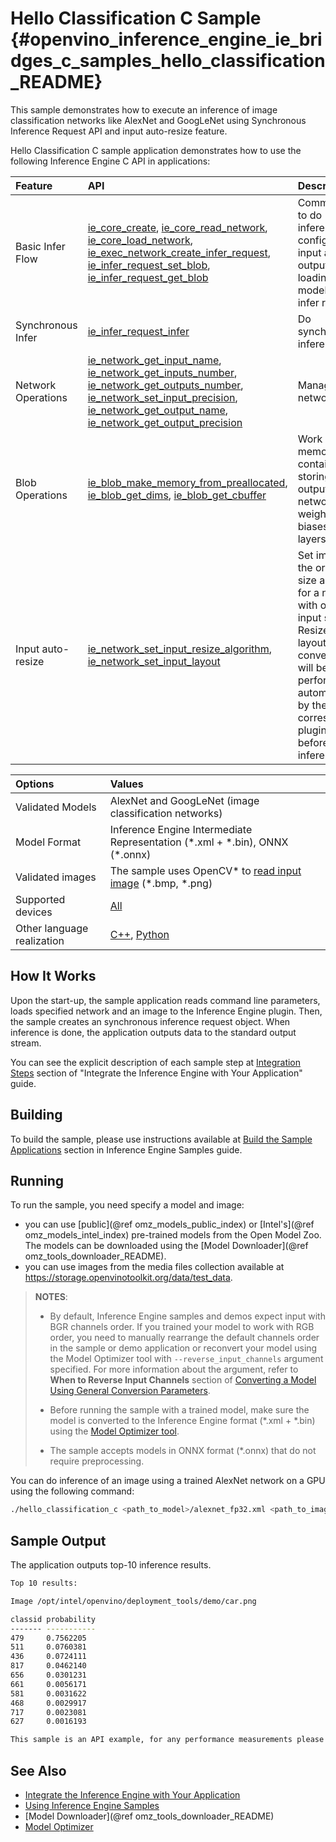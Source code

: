 # Hello Classification C Sample {#openvino_inference_engine_ie_bridges_c_samples_hello_classification_README}

This sample demonstrates how to execute an inference of image classification networks like AlexNet and GoogLeNet using Synchronous Inference Request API and input auto-resize feature.

Hello Classification C sample application demonstrates how to use the following Inference Engine C API in applications:

| Feature    | API  | Description |
|:---     |:--- |:---
| Basic Infer Flow | [ie_core_create], [ie_core_read_network], [ie_core_load_network], [ie_exec_network_create_infer_request], [ie_infer_request_set_blob], [ie_infer_request_get_blob]  | Common API to do inference: configure input and output blobs, loading model, create infer request
| Synchronous Infer | [ie_infer_request_infer] | Do synchronous inference
| Network Operations | [ie_network_get_input_name], [ie_network_get_inputs_number], [ie_network_get_outputs_number], [ie_network_set_input_precision], [ie_network_get_output_name], [ie_network_get_output_precision] |  Managing of network
| Blob Operations| [ie_blob_make_memory_from_preallocated], [ie_blob_get_dims], [ie_blob_get_cbuffer]   | Work with memory container for storing inputs, outputs of the network, weights and biases of the layers
| Input auto-resize | [ie_network_set_input_resize_algorithm], [ie_network_set_input_layout] | Set image of the original size as input for a network with other input size. Resize and layout conversions will be performed automatically by the corresponding plugin just before inference

| Options  | Values |
|:---                              |:---
| Validated Models                 | AlexNet and GoogLeNet (image classification networks)
| Model Format                     | Inference Engine Intermediate Representation (\*.xml + \*.bin), ONNX (\*.onnx)
| Validated images                 | The sample uses OpenCV\* to [read input image](https://docs.opencv.org/master/d4/da8/group__imgcodecs.html#ga288b8b3da0892bd651fce07b3bbd3a56) (\*.bmp, \*.png)
| Supported devices                | [All](../../../../../docs/IE_DG/supported_plugins/Supported_Devices.md) |
| Other language realization       | [C++](../../../../samples/hello_classification/README.md), [Python](../../../python/sample/hello_classification/README.md) |

## How It Works

Upon the start-up, the sample application reads command line parameters, loads specified network and an image to the Inference Engine plugin.
Then, the sample creates an synchronous inference request object. When inference is done, the application outputs data to the standard output stream.

You can see the explicit description of
each sample step at [Integration Steps](../../../../../docs/IE_DG/Integrate_with_customer_application_new_API.md) section of "Integrate the Inference Engine with Your Application" guide.

## Building

To build the sample, please use instructions available at [Build the Sample Applications](../../../../../docs/IE_DG/Samples_Overview.md) section in Inference Engine Samples guide.

## Running

To run the sample, you need specify a model and image:

- you can use [public](@ref omz_models_public_index) or [Intel's](@ref omz_models_intel_index) pre-trained models from the Open Model Zoo. The models can be downloaded using the [Model Downloader](@ref omz_tools_downloader_README).
- you can use images from the media files collection available at https://storage.openvinotoolkit.org/data/test_data.

> **NOTES**:
>
> - By default, Inference Engine samples and demos expect input with BGR channels order. If you trained your model to work with RGB order, you need to manually rearrange the default channels order in the sample or demo application or reconvert your model using the Model Optimizer tool with `--reverse_input_channels` argument specified. For more information about the argument, refer to **When to Reverse Input Channels** section of [Converting a Model Using General Conversion Parameters](../../../../../docs/MO_DG/prepare_model/convert_model/Converting_Model_General.md).
>
> - Before running the sample with a trained model, make sure the model is converted to the Inference Engine format (\*.xml + \*.bin) using the [Model Optimizer tool](../../../../../docs/MO_DG/Deep_Learning_Model_Optimizer_DevGuide.md).
>
> - The sample accepts models in ONNX format (\*.onnx) that do not require preprocessing.

You can do inference of an image using a trained AlexNet network on a GPU using the following command:

```sh
./hello_classification_c <path_to_model>/alexnet_fp32.xml <path_to_image>/cat.png GPU
```

## Sample Output

The application outputs top-10 inference results.

```sh
Top 10 results:

Image /opt/intel/openvino/deployment_tools/demo/car.png

classid probability
------- -----------
479     0.7562205
511     0.0760381
436     0.0724111
817     0.0462140
656     0.0301231
661     0.0056171
581     0.0031622
468     0.0029917
717     0.0023081
627     0.0016193

This sample is an API example, for any performance measurements please use the dedicated benchmark_app tool
```

## See Also

- [Integrate the Inference Engine with Your Application](../../../../../docs/IE_DG/Integrate_with_customer_application_new_API.md)
- [Using Inference Engine Samples](../../../../../docs/IE_DG/Samples_Overview.md)
- [Model Downloader](@ref omz_tools_downloader_README)
- [Model Optimizer](../../../../../docs/MO_DG/Deep_Learning_Model_Optimizer_DevGuide.md)

[ie_core_create]:https://docs.openvinotoolkit.org/latest/ie_c_api/group__Core.html#gaab73c7ee3704c742eaac457636259541
[ie_core_read_network]:https://docs.openvinotoolkit.org/latest/ie_c_api/group__Core.html#gaa40803295255b3926a3d1b8924f26c29
[ie_network_get_input_name]:https://docs.openvinotoolkit.org/latest/ie_c_api/group__Network.html#ga36b0c28dfab6db2bfcc2941fd57fbf6d
[ie_network_set_input_precision]:https://docs.openvinotoolkit.org/latest/ie_c_api/group__Network.html#gadd99b7cc98b3c33daa2095b8a29f66d7
[ie_network_get_output_name]:https://docs.openvinotoolkit.org/latest/ie_c_api/group__Network.html#ga1feabc49576db24d9821a150b2b50a6c
[ie_network_get_output_precision]:https://docs.openvinotoolkit.org/latest/ie_c_api/group__Network.html#gaeaa7f1fb8f56956fc492cd9207235984
[ie_core_load_network]:https://docs.openvinotoolkit.org/latest/ie_c_api/group__Core.html#ga318d4b0214b8a3fd33f9e44170befcc5
[ie_exec_network_create_infer_request]:https://docs.openvinotoolkit.org/latest/ie_c_api/group__ExecutableNetwork.html#gae72247391c1429a18c367594a4b7db9f
[ie_blob_make_memory_from_preallocated]:https://docs.openvinotoolkit.org/latest/ie_c_api/group__Blob.html#ga7a874d46375e10fa1a7e8e3d7e1c9c9c
[ie_infer_request_set_blob]:https://docs.openvinotoolkit.org/latest/ie_c_api/group__InferRequest.html#ga891c2d475501bba761148a0c3faca196
[ie_infer_request_infer]:https://docs.openvinotoolkit.org/latest/ie_c_api/group__InferRequest.html#gac6c6fcb67ccb4d0ec9ad1c63a5bee7b6
[ie_infer_request_get_blob]:https://docs.openvinotoolkit.org/latest/ie_c_api/group__InferRequest.html#ga6cd04044ea95987260037bfe17ce1a2d
[ie_blob_get_dims]:https://docs.openvinotoolkit.org/latest/ie_c_api/group__Blob.html#ga25d93efd7ec1052a8896ac61cc14c30a
[ie_blob_get_cbuffer]:https://docs.openvinotoolkit.org/latest/ie_c_api/group__Blob.html#gaf6b4a110b4c5723dcbde135328b3620a
[ie_network_set_input_resize_algorithm]:https://docs.openvinotoolkit.org/latest/ie_c_api/group__Network.html#ga46ab3b3a06359f2b77f58bdd6e8a5492
[ie_network_set_input_layout]:https://docs.openvinotoolkit.org/latest/ie_c_api/group__Network.html#ga27ea9f92290e0b2cdedbe8a85feb4c01
[ie_network_get_inputs_number]:https://docs.openvinotoolkit.org/latest/ie_c_api/group__Network.html#ga6a3349bca66c4ba8b41a434061fccf52
[ie_network_get_outputs_number]:https://docs.openvinotoolkit.org/latest/ie_c_api/group__Network.html#ga869b8c309797f1e09f73ddffd1b57509
